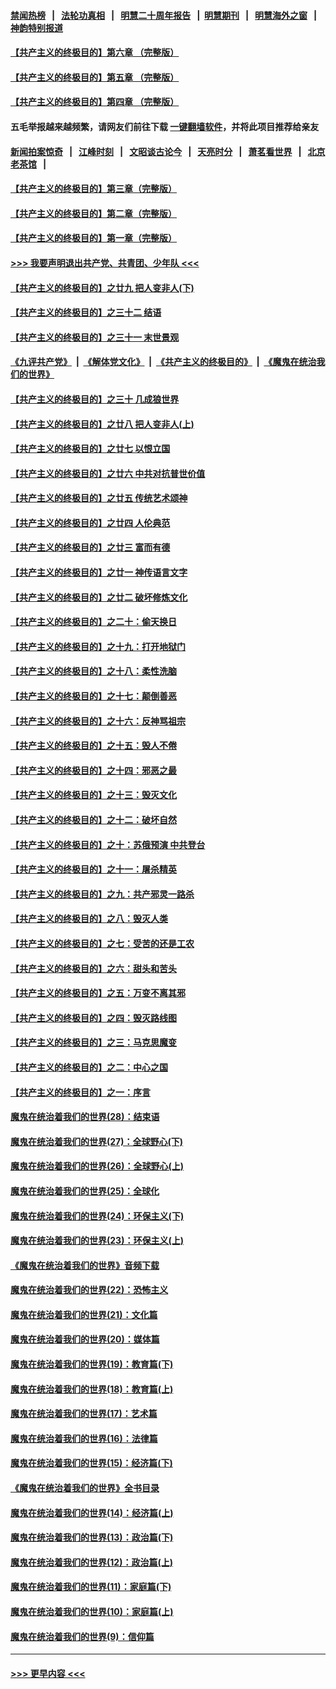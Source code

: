 #### [禁闻热榜](热点新闻.md?=0)  &nbsp;&nbsp;|&nbsp;&nbsp; [法轮功真相](https://github.com/gfw-breaker/truth/blob/master/README.md?=0) &nbsp;&nbsp;|&nbsp;&nbsp; [明慧二十周年报告](https://github.com/gfw-breaker/mh-reports/blob/master/README.md?=0) &nbsp;&nbsp;|&nbsp;&nbsp;[明慧期刊](https://github.com/gfw-breaker/mh-qikan) &nbsp;&nbsp;|&nbsp;&nbsp; [明慧海外之窗](https://github.com/gfw-breaker/mh-news/blob/master/README.md?=0) &nbsp;&nbsp;|&nbsp;&nbsp; [神韵特别报道](https://github.com/gfw-breaker/mh-news/blob/master/shenyun.md?=0)
#### [【共产主义的终极目的】第六章 （完整版）](../pages/nsc422/n11428913.md?t=03040902) 
#### [【共产主义的终极目的】第五章 （完整版）](../pages/nsc422/n11428912.md?t=03040902) 
#### [【共产主义的终极目的】第四章 （完整版）](../pages/nsc422/n11428907.md?t=03040902) 
#### 五毛举报越来越频繁，请网友们前往下载 [一键翻墙软件](https://github.com/gfw-breaker/ssr-accounts)，并将此项目推荐给亲友
#### [新闻拍案惊奇](https://github.com/gfw-breaker/banned-news/blob/master/pages/link4.md) &nbsp;&nbsp;|&nbsp;&nbsp; [江峰时刻](https://github.com/gfw-breaker/banned-news/blob/master/pages/link4.md) &nbsp;&nbsp;|&nbsp;&nbsp; [文昭谈古论今](https://github.com/gfw-breaker/banned-news/blob/master/pages/link4.md) &nbsp;&nbsp;|&nbsp;&nbsp; [天亮时分](https://github.com/gfw-breaker/banned-news/blob/master/pages/link4.md) &nbsp;&nbsp;|&nbsp;&nbsp; [萧茗看世界](https://github.com/gfw-breaker/banned-news/blob/master/pages/link4.md) &nbsp;&nbsp;|&nbsp;&nbsp; [北京老茶馆](https://github.com/gfw-breaker/banned-news/blob/master/pages/link4.md) &nbsp;&nbsp;|&nbsp;&nbsp; 
#### [【共产主义的终极目的】第三章（完整版）](../pages/nsc422/n11428848.md?t=03040902) 
#### [【共产主义的终极目的】第二章（完整版）](../pages/nsc422/n11428831.md?t=03040902) 
#### [【共产主义的终极目的】第一章（完整版）](../pages/nsc422/n11417651.md?t=03040902) 
#### [>>> 我要声明退出共产党、共青团、少年队 <<<](https://github.com/begood0513/goodnews/blob/master/quit/letter.md) 
#### [【共产主义的终极目的】之廿九 把人变非人(下)](../pages/nsc422/n11344140.md?t=03040902) 
#### [【共产主义的终极目的】之三十二 结语](../pages/nsc422/n11360535.md?t=03040902) 
#### [【共产主义的终极目的】之三十一 末世景观](../pages/nsc422/n11351129.md?t=03040902) 
#### [《九评共产党》](https://github.com/begood0513/9ping.md/blob/master/README.md) &nbsp;|&nbsp; [《解体党文化》](../../../../jtdwh.md/blob/master/README.md)  &nbsp;|&nbsp; [《共产主义的终极目的》](../../../../gczydzjmd.md/blob/master/README.md) &nbsp;|&nbsp; [《魔鬼在统治我们的世界》](../../../../mgztzwmdsj.md/blob/master/README.md) 
#### [【共产主义的终极目的】之三十 几成狼世界](../pages/nsc422/n11348280.md?t=03040902) 
#### [【共产主义的终极目的】之廿八 把人变非人(上)](../pages/nsc422/n11340492.md?t=03040902) 
#### [【共产主义的终极目的】之廿七 以恨立国](../pages/nsc422/n11336944.md?t=03040902) 
#### [【共产主义的终极目的】之廿六 中共对抗普世价值](../pages/nsc422/n11324785.md?t=03040902) 
#### [【共产主义的终极目的】之廿五 传统艺术颂神](../pages/nsc422/n11296396.md?t=03040902) 
#### [【共产主义的终极目的】之廿四 人伦典范](../pages/nsc422/n11296397.md?t=03040902) 
#### [【共产主义的终极目的】之廿三 富而有德](../pages/nsc422/n11283598.md?t=03040902) 
#### [【共产主义的终极目的】之廿一 神传语言文字](../pages/nsc422/n11263265.md?t=03040902) 
#### [【共产主义的终极目的】之廿二 破坏修炼文化](../pages/nsc422/n11245728.md?t=03040902) 
#### [【共产主义的终极目的】之二十：偷天换日](../pages/nsc422/n11238846.md?t=03040902) 
#### [【共产主义的终极目的】之十九：打开地狱门](../pages/nsc422/n11206376.md?t=03040902) 
#### [【共产主义的终极目的】之十八：柔性洗脑](../pages/nsc422/n11199994.md?t=03040902) 
#### [【共产主义的终极目的】之十七：颠倒善恶](../pages/nsc422/n11179782.md?t=03040902) 
#### [【共产主义的终极目的】之十六：反神骂祖宗](../pages/nsc422/n11166798.md?t=03040902) 
#### [【共产主义的终极目的】之十五：毁人不倦](../pages/nsc422/n11166792.md?t=03040902) 
#### [【共产主义的终极目的】之十四：邪恶之最](../pages/nsc422/n11150249.md?t=03040902) 
#### [【共产主义的终极目的】之十三：毁灭文化](../pages/nsc422/n11135227.md?t=03040902) 
#### [【共产主义的终极目的】之十二：破坏自然](../pages/nsc422/n11135214.md?t=03040902) 
#### [【共产主义的终极目的】之十：苏俄预演 中共登台](../pages/nsc422/n11118424.md?t=03040902) 
#### [【共产主义的终极目的】之十一：屠杀精英](../pages/nsc422/n11118442.md?t=03040902) 
#### [【共产主义的终极目的】之九：共产邪灵一路杀](../pages/nsc422/n11114139.md?t=03040902) 
#### [【共产主义的终极目的】之八：毁灭人类](../pages/nsc422/n11108503.md?t=03040902) 
#### [【共产主义的终极目的】之七：受苦的还是工农](../pages/nsc422/n11101809.md?t=03040902) 
#### [【共产主义的终极目的】之六：甜头和苦头](../pages/nsc422/n11096971.md?t=03040902) 
#### [【共产主义的终极目的】之五：万变不离其邪](../pages/nsc422/n11091285.md?t=03040902) 
#### [【共产主义的终极目的】之四：毁灭路线图](../pages/nsc422/n11086284.md?t=03040902) 
#### [【共产主义的终极目的】之三：马克思魔变](../pages/nsc422/n11061941.md?t=03040902) 
#### [【共产主义的终极目的】之二：中心之国](../pages/nsc422/n11047728.md?t=03040902) 
#### [【共产主义的终极目的】之一：序言](../pages/nsc422/n11086077.md?t=03040902) 
#### [魔鬼在统治着我们的世界(28)：结束语](../pages/nsc422/n10936246.md?t=03040902) 
#### [魔鬼在统治着我们的世界(27)：全球野心(下)](../pages/nsc422/n10928319.md?t=03040902) 
#### [魔鬼在统治着我们的世界(26)：全球野心(上)](../pages/nsc422/n10900318.md?t=03040902) 
#### [魔鬼在统治着我们的世界(25)：全球化](../pages/nsc422/n10788205.md?t=03040902) 
#### [魔鬼在统治着我们的世界(24)：环保主义(下)](../pages/nsc422/n10695307.md?t=03040902) 
#### [魔鬼在统治着我们的世界(23)：环保主义(上)](../pages/nsc422/n10688613.md?t=03040902) 
#### [《魔鬼在统治着我们的世界》音频下载](../pages/nsc422/n10635553.md?t=03040902) 
#### [魔鬼在统治着我们的世界(22)：恐怖主义](../pages/nsc422/n10614727.md?t=03040902) 
#### [魔鬼在统治着我们的世界(21)：文化篇](../pages/nsc422/n10597706.md?t=03040902) 
#### [魔鬼在统治着我们的世界(20)：媒体篇](../pages/nsc422/n10586579.md?t=03040902) 
#### [魔鬼在统治着我们的世界(19)：教育篇(下)](../pages/nsc422/n10564808.md?t=03040902) 
#### [魔鬼在统治着我们的世界(18)：教育篇(上)](../pages/nsc422/n10526970.md?t=03040902) 
#### [魔鬼在统治着我们的世界(17)：艺术篇](../pages/nsc422/n10499093.md?t=03040902) 
#### [魔鬼在统治着我们的世界(16)：法律篇](../pages/nsc422/n10485969.md?t=03040902) 
#### [魔鬼在统治着我们的世界(15)：经济篇(下)](../pages/nsc422/n10469975.md?t=03040902) 
#### [《魔鬼在统治着我们的世界》全书目录](../pages/nsc422/n10464261.md?t=03040902) 
#### [魔鬼在统治着我们的世界(14)：经济篇(上)](../pages/nsc422/n10457370.md?t=03040902) 
#### [魔鬼在统治着我们的世界(13)：政治篇(下)](../pages/nsc422/n10448270.md?t=03040902) 
#### [魔鬼在统治着我们的世界(12)：政治篇(上)](../pages/nsc422/n10444576.md?t=03040902) 
#### [魔鬼在统治着我们的世界(11)：家庭篇(下)](../pages/nsc422/n10440961.md?t=03040902) 
#### [魔鬼在统治着我们的世界(10)：家庭篇(上)](../pages/nsc422/n10435448.md?t=03040902) 
#### [魔鬼在统治着我们的世界(9)：信仰篇](../pages/nsc422/n10432159.md?t=03040902) 

----
#### [ >>> 更早内容 <<< ](../indexes/nsc422-earlier.md)
